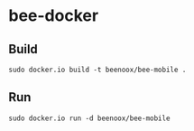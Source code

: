# bee-docker

## Build
```
sudo docker.io build -t beenoox/bee-mobile .
```

## Run
```
sudo docker.io run -d beenoox/bee-mobile
```